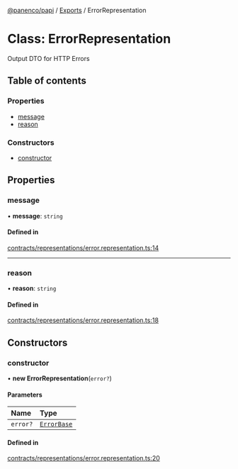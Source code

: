 [@panenco/papi](../README.md) / [Exports](../modules.md) / ErrorRepresentation

# Class: ErrorRepresentation

Output DTO for HTTP Errors

## Table of contents

### Properties

- [message](ErrorRepresentation.md#message)
- [reason](ErrorRepresentation.md#reason)

### Constructors

- [constructor](ErrorRepresentation.md#constructor)

## Properties

### message

• **message**: `string`

#### Defined in

[contracts/representations/error.representation.ts:14](https://github.com/Panenco/papi/blob/2f616a8/src/contracts/representations/error.representation.ts#L14)

___

### reason

• **reason**: `string`

#### Defined in

[contracts/representations/error.representation.ts:18](https://github.com/Panenco/papi/blob/2f616a8/src/contracts/representations/error.representation.ts#L18)

## Constructors

### constructor

• **new ErrorRepresentation**(`error?`)

#### Parameters

| Name | Type |
| :------ | :------ |
| `error?` | [`ErrorBase`](ErrorBase.md) |

#### Defined in

[contracts/representations/error.representation.ts:20](https://github.com/Panenco/papi/blob/2f616a8/src/contracts/representations/error.representation.ts#L20)
